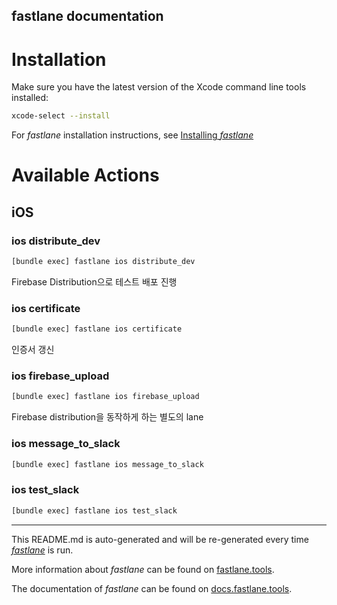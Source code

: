 fastlane documentation
----

# Installation

Make sure you have the latest version of the Xcode command line tools installed:

```sh
xcode-select --install
```

For _fastlane_ installation instructions, see [Installing _fastlane_](https://docs.fastlane.tools/#installing-fastlane)

# Available Actions

## iOS

### ios distribute_dev

```sh
[bundle exec] fastlane ios distribute_dev
```

Firebase Distribution으로 테스트 배포 진행

### ios certificate

```sh
[bundle exec] fastlane ios certificate
```

인증서 갱신

### ios firebase_upload

```sh
[bundle exec] fastlane ios firebase_upload
```

Firebase distribution을 동작하게 하는 별도의 lane

### ios message_to_slack

```sh
[bundle exec] fastlane ios message_to_slack
```



### ios test_slack

```sh
[bundle exec] fastlane ios test_slack
```



----

This README.md is auto-generated and will be re-generated every time [_fastlane_](https://fastlane.tools) is run.

More information about _fastlane_ can be found on [fastlane.tools](https://fastlane.tools).

The documentation of _fastlane_ can be found on [docs.fastlane.tools](https://docs.fastlane.tools).
